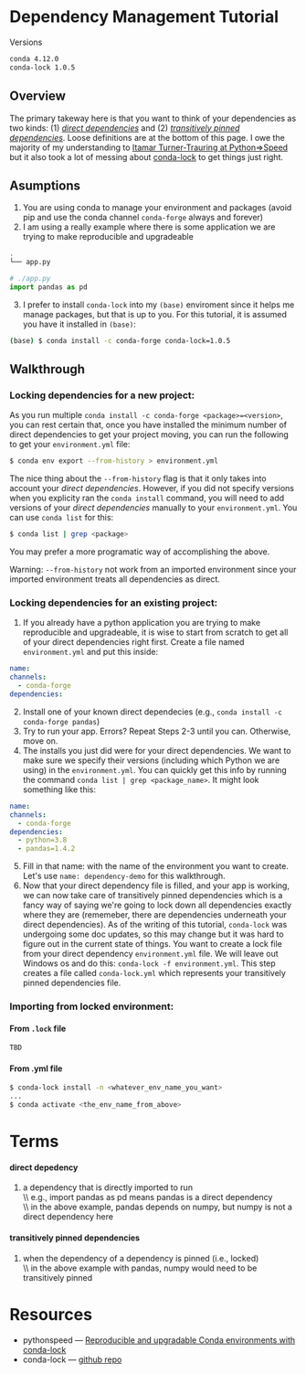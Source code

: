 # Dependency Management Tutorial
Versions
```bash
conda 4.12.0
conda-lock 1.0.5
```

## Overview
The primary takeway here is that you want to think of your dependencies as two kinds: (1) [_direct dependencies_](#direct-depedency) and (2) [_transitively pinned dependencies_](#transitively-pinned-dependencies). Loose definitions are at the bottom of this page. I owe the majority of my understanding to [Itamar Turner-Trauring at Python⇒Speed](#resources) but it also took a lot of messing about [conda-lock](#resources) to get things just right.

## Asumptions
1. You are using conda to manage your environment and packages (avoid pip and use the conda channel `conda-forge` always and forever)
2. I am using a really example where there is some application we are trying to make reproducible and upgradeable
```bash
.
└── app.py
```
```python
# ./app.py
import pandas as pd
```
3. I prefer to install `conda-lock` into my `(base)` enviroment since it helps me manage packages, but that is up to you. For this tutorial, it is assumed you have it installed in `(base)`:
```bash
(base) $ conda install -c conda-forge conda-lock=1.0.5
```

## Walkthrough
### Locking dependencies for a new project:
As you run multiple `conda install -c conda-forge <package>=<version>`, you can rest certain that, once you have installed the minimum number of direct dependencies to get your project moving, you can run the following to get your `environment.yml` file:
```bash
$ conda env export --from-history > environment.yml
```
The nice thing about the `--from-history` flag is that it only takes into account your _direct dependencies_. However, if you did not specify versions when you explicity ran the  `conda install` command, you will need to add versions of your _direct dependencies_ manually to your `environment.yml`. You can use `conda list` for this:
```bash
$ conda list | grep <package>
```
You may prefer a more programatic way of accomplishing the above.

Warning: `--from-history` not work from an imported environment since your imported environment treats all dependencies as direct.

### Locking dependencies for an existing project:
1. If you already have a python application you are trying to make reproducible and upgradeable, it is wise to start from scratch to get all of your direct dependencies right first. Create a file named `environment.yml` and put this inside:

```yaml
name:
channels:
  - conda-forge
dependencies:
```

2. Install one of your known direct dependecies (e.g., `conda install -c conda-forge pandas`)
3. Try to run your app. Errors? Repeat Steps 2-3 until you can. Otherwise, move on.
4. The installs you just did were for your direct dependencies. We want to make sure we specify their versions (including which Python we are using) in the `environment.yml`. You can quickly get this info by running the command `conda list | grep <package_name>`. It might look something like this:

```yaml
name:
channels:
  - conda-forge
dependencies:
  - python=3.8
  - pandas=1.4.2
```

5. Fill in that name: with the name of the environment you want to create. Let's use `name: dependency-demo` for this walkthrough.
6. Now that your direct dependency file is filled, and your app is working, we can now take care of transitively pinned dependencies which is a fancy way of saying we're going to lock down all dependencies exactly where they are (rememeber, there are dependencies underneath your direct dependencies). As of the writing of this tutorial, `conda-lock` was undergoing some doc updates, so this may change but it was hard to figure out in the current state of things. You want to create a lock file from your direct dependency `environment.yml` file. We will leave out Windows os and do this: `conda-lock -f environment.yml`. This step creates a file called `conda-lock.yml` which represents your transitively pinned dependencies file.
### Importing from locked environment:
#### From `.lock` file
```bash
TBD
```
#### From .yml file
```bash
$ conda-lock install -n <whatever_env_name_you_want>
...
$ conda activate <the_env_name_from_above>
```
# Terms

#### direct depedency
1. a dependency that is directly imported to run <br>
    \\\\ e.g., import pandas as pd means pandas is a direct dependency  <br>
    \\\\ in the above example, pandas depends on numpy, but numpy is not a direct dependency here

#### transitively pinned dependencies
1. when the dependency of a dependency is pinned (i.e., locked)  <br>
    \\\\ in the above example with pandas, numpy would need to be transitively pinned
    
# Resources
* pythonspeed — [Reproducible and upgradable Conda environments with conda-lock](https://pythonspeed.com/articles/conda-dependency-management/)
* conda-lock — [github repo](https://github.com/conda-incubator/conda-lock)
